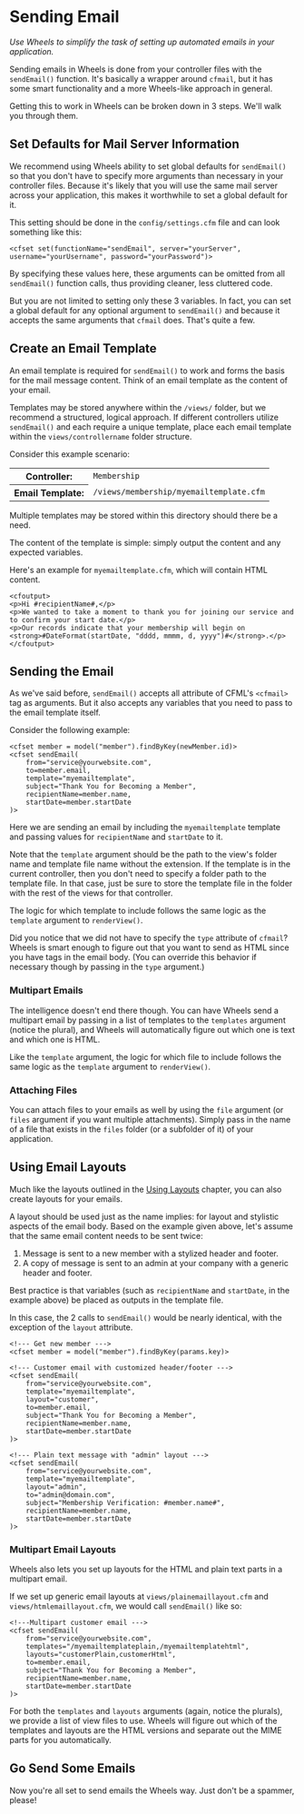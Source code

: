 # Sending Email

*Use Wheels to simplify the task of setting up automated emails in your application.*

Sending emails in Wheels is done from your controller files with the `sendEmail()` function. It's
basically a wrapper around `cfmail`, but it has some smart functionality and a more Wheels-like approach
in general.

Getting this to work in Wheels can be broken down in 3 steps. We'll walk you through them.

## Set Defaults for Mail Server Information

We recommend using Wheels ability to set global defaults for `sendEmail()` so that you don't have to
specify more arguments than necessary in your controller files. Because it's likely that you will use
the same mail server across your application, this makes it worthwhile to set a global default for it. 

This setting should be done in the `config/settings.cfm` file and can look something like this:

	<cfset set(functionName="sendEmail", server="yourServer", username="yourUsername", password="yourPassword")>

By specifying these values here, these arguments can be omitted from all `sendEmail()` function calls,
thus providing cleaner, less cluttered code.

But you are not limited to setting only these 3 variables. In fact, you can set a global default for any
optional argument to `sendEmail()` and because it accepts the same arguments that `cfmail` does. That's
quite a few.

## Create an Email Template

An email template is required for `sendEmail()` to work and forms the basis for the mail message
content. Think of an email template as the content of your email.

Templates may be stored anywhere within the `/views/` folder, but we recommend a structured, logical
approach. If different controllers utilize `sendEmail()` and each require a unique template, place each
email template within the `views/controllername` folder structure.

Consider this example scenario:

<table>
	<tbody>
		<tr>
			<th scope="row">Controller:</th>
			<td><code>Membership</code></td>
		</tr>
		<tr>
			<th scope="row">Email Template:</th>
			<td><code>/views/membership/myemailtemplate.cfm</code></td>
		</tr>
	</tbody>
</table>

Multiple templates may be stored within this directory should there be a need.

The content of the template is simple: simply output the content and any expected variables.

Here's an example for `myemailtemplate.cfm`, which will contain HTML content.

	<cfoutput>
	<p>Hi #recipientName#,</p>
	<p>We wanted to take a moment to thank you for joining our service and to confirm your start date.</p>
	<p>Our records indicate that your membership will begin on <strong>#DateFormat(startDate, "dddd, mmmm, d, yyyy")#</strong>.</p>
	</cfoutput>

## Sending the Email

As we've said before, `sendEmail()` accepts all attribute of CFML's `<cfmail>` tag as arguments. But it
also accepts any variables that you need to pass to the email template itself.

Consider the following example:

	<cfset member = model("member").findByKey(newMember.id)>
	<cfset sendEmail(
		from="service@yourwebsite.com",
		to=member.email,
		template="myemailtemplate",
		subject="Thank You for Becoming a Member",
		recipientName=member.name,
		startDate=member.startDate
	)>

Here we are sending an email by including the `myemailtemplate` template and passing values for
`recipientName` and `startDate` to it.

Note that the `template` argument should be the path to the view's folder name and template file name
without the extension. If the template is in the current controller, then you don't need to specify a
folder path to the template file. In that case, just be sure to store the template file in the folder
with the rest of the views for that controller.

The logic for which template to include follows the same logic as the `template` argument to
`renderView()`.

Did you notice that we did not have to specify the `type` attribute of `cfmail`? Wheels is smart enough
to figure out that you want to send as HTML since you have tags in the email body. (You can override
this behavior if necessary though by passing in the `type` argument.)

### Multipart Emails

The intelligence doesn't end there though. You can have Wheels send a multipart email by passing in a
list of templates to the `templates` argument (notice the plural), and Wheels will automatically figure
out which one is text and which one is HTML.

Like the `template` argument, the logic for which file to include follows the same logic as the
`template` argument to `renderView()`.

### Attaching Files

You can attach files to your emails as well by using the `file` argument (or `files` argument if you
want multiple attachments). Simply pass in the name of a file that exists in the `files` folder (or a
subfolder of it) of your application. 

## Using Email Layouts

Much like the layouts outlined in the [Using Layouts][1] chapter, you can also create layouts for your
emails.

A layout should be used just as the name implies: for layout and stylistic aspects of the email body.
Based on the example given above, let's assume that the same email content needs to be sent twice:

  1. Message is sent to a new member with a stylized header and footer.
  2. A copy of message is sent to an admin at your company with a generic header and footer.

Best practice is that variables (such as `recipientName` and `startDate`, in the example above) be
placed as outputs in the template file.

In this case, the 2 calls to `sendEmail()` would be nearly identical, with the exception of the `layout`
attribute.

	<!--- Get new member --->
	<cfset member = model("member").findByKey(params.key)>
	
	<!--- Customer email with customized header/footer --->
	<cfset sendEmail(
		from="service@yourwebsite.com",
		template="myemailtemplate",
		layout="customer",
		to=member.email,
		subject="Thank You for Becoming a Member",
		recipientName=member.name,
		startDate=member.startDate
	)>
	
	<!--- Plain text message with "admin" layout --->
	<cfset sendEmail(
		from="service@yourwebsite.com",
		template="myemailtemplate",
		layout="admin",
		to="admin@domain.com",
		subject="Membership Verification: #member.name#",
		recipientName=member.name,
		startDate=member.startDate
	)>

### Multipart Email Layouts

Wheels also lets you set up layouts for the HTML and plain text parts in a multipart email.

If we set up generic email layouts at `views/plainemaillayout.cfm` and `views/htmlemaillayout.cfm`, we
would call `sendEmail()` like so:

	<!---Multipart customer email --->
	<cfset sendEmail(
		from="service@yourwebsite.com",
		templates="/myemailtemplateplain,/myemailtemplatehtml",
		layouts="customerPlain,customerHtml",
		to=member.email,
		subject="Thank You for Becoming a Member",
		recipientName=member.name,
		startDate=member.startDate
	)>

For both the `templates` and `layouts` arguments (again, notice the plurals), we provide a list of view
files to use. Wheels will figure out which of the templates and layouts are the HTML versions and
separate out the MIME parts for you automatically.

## Go Send Some Emails

Now you're all set to send emails the Wheels way. Just don't be a spammer, please!

[1]: ../05%20Displaying%20Views%20to%20Users/04%20Using%20Layouts.md